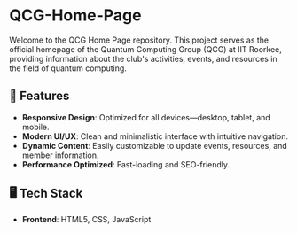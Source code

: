 # QCG-Home-Page
Welcome to the QCG Home Page repository. This project serves as the official homepage of the Quantum Computing Group (QCG) at IIT Roorkee, providing information about the club's activities, events, and resources in the field of quantum computing.

## 🚀 Features  
- **Responsive Design**: Optimized for all devices—desktop, tablet, and mobile.  
- **Modern UI/UX**: Clean and minimalistic interface with intuitive navigation.  
- **Dynamic Content**: Easily customizable to update events, resources, and member information.  
- **Performance Optimized**: Fast-loading and SEO-friendly.  
## 🖥️ Tech Stack
- **Frontend**: HTML5, CSS, JavaScript
